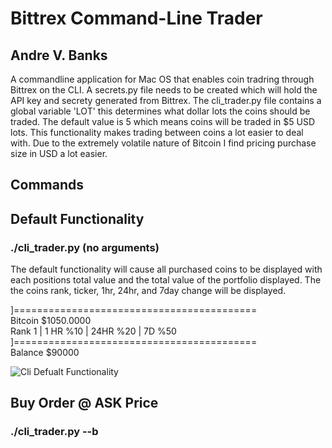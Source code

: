 # Bittrex Command-Line Trader
## Andre V. Banks


A commandline application for Mac OS that enables coin tradring through Bittrex on the CLI. A secrets.py file needs to be created which will hold the API key and secrety generated from Bittrex. The cli_trader.py file contains a global variable 'LOT' this determines what dollar lots the coins should be traded.  The default value is 5 which means coins will be traded in $5 USD lots.  This functionality makes trading between coins a lot easier to deal with.  Due to the extremely volatile nature of Bitcoin I find pricing purchase size in USD a lot easier.   


## Commands

## Default Functionality
### ./cli_trader.py (no arguments)
The default functionality will cause all purchased coins to be displayed with each positions total value and the total value of the portfolio displayed.
The the coins rank, ticker, 1hr, 24hr, and 7day change will be displayed.

]==========================================  
Bitcoin $1050.0000  
Rank 1 | 1 HR %10 | 24HR %20 | 7D %50  
]==========================================  
Balance $90000

![Cli Defualt Functionality](https://media.giphy.com/media/l0EoBilWm7mOSksta/giphy.gif)

## Buy Order @ ASK Price
### ./cli_trader.py --b <ticker> <lots>



